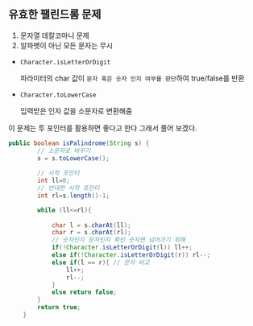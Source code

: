 ## 유효한 팰린드롬 문제
1. 문자열 데칼코마니 문제
2. 알파벳이 아닌 모든 문자는 무시

- `Character.isLetterOrDigit`

    파라미터의 char 값이 `문자 혹은 숫자 인지 여부를 판단`하여 true/false를 반환
    
- `Character.toLowerCase`
    
    입력받은 인자 값을 소문자로 변환해줌

이 문제는 투 포인터를 활용하면 좋다고 한다 그래서 풀어 보겠다.

```java
public boolean isPalindrome(String s) {
        // 소문자로 바꾸기
        s = s.toLowerCase();
        
        // 시작 포인터
        int ll=0;
        // 반대편 시작 포인터
        int rl=s.length()-1;

        while (ll<=rl){
           
            char l = s.charAt(ll);
            char r = s.charAt(rl);
            // 숫자인지 문자인지 확인 숫자면 넘어가기 위해 
            if(!Character.isLetterOrDigit(l)) ll++;
            else if(!Character.isLetterOrDigit(r)) rl--;
            else if(l == r){ // 문자 비교
                ll++;
                rl--;
            }
            else return false;
        }
        return true;
    }
```
